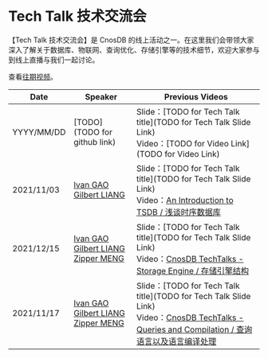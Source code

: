 # Tech Talk 技术交流会 

【Tech Talk 技术交流会】是 CnosDB 的线上活动之一。在这里我们会带领大家深入了解关于数据库、物联网、查询优化、存储引擎等的技术细节，欢迎大家参与到线上直播与我们一起讨论。


查看[往期视频](TODO)。 

| **Date**     | **Speaker**                                                                                    | **Previous Videos**|
| ---------- | ------------------------------------------------------------------------------------------ | ------------------------------------------------------------------------------------------------------------------------------------------------------------------------------------------------------------------------------------------------------------------------------ |
| YYYY/MM/DD | [TODO](TODO for github link)       | Slide：[TODO for Tech Talk title](TODO for Tech Talk Slide Link)<br>Video：[TODO for Video Link](TODO for Video Link)   
| 2021/11/03 | [Ivan GAO](https://github.com/IvanGao01)<br>[Gilbert LIANG](https://github.com/Gilbert-Liang)| Slide：[TODO for Tech Talk title](TODO for Tech Talk Slide Link)<br>Video：[An Introduction to TSDB / 浅谈时序数据库](https://youtu.be/CUIF7T1GYfE)
| 2021/12/15 | [Ivan GAO](https://github.com/IvanGao01)<br>[Gilbert LIANG](https://github.com/Gilbert-Liang)<br>[Zipper MENG](https://github.com/zipper-meng)| Slide：[TODO for Tech Talk title](TODO for Tech Talk Slide Link)<br>Video：[CnosDB TechTalks - Storage Engine / 存储引擎结构](https://www.youtube.com/watch?v=vaQ8sJicmzU)
| 2021/11/17 | [Ivan GAO](https://github.com/IvanGao01)<br>[Gilbert LIANG](https://github.com/Gilbert-Liang)<br>[Zipper MENG](https://github.com/zipper-meng)| Slide：[TODO for Tech Talk title](TODO for Tech Talk Slide Link)<br>Video：[CnosDB TechTalks - Queries and Compilation / 查询语言以及语言编译处理](https://www.youtube.com/watch?v=fuaLJ77mPUI)